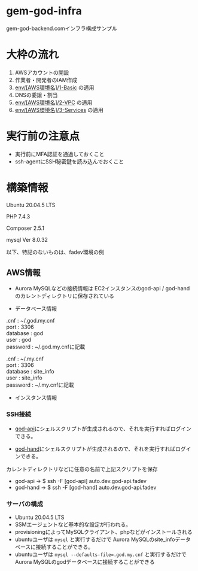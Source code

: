 # gem-god-infra

gem-god-backend.comインフラ構成サンプル

# 大枠の流れ

1. AWSアカウントの開設
2. 作業者・開発者のIAM作成
3. [env/[AWS環境名]/1-Basic](env/dev/1-Basic) の適用
4. DNSの委譲・割当
5. [env/[AWS環境名]/2-VPC](env/dev/2-VPC) の適用
7. [env/[AWS環境名]/3-Services](env/dev/3-Services) の適用

# 実行前の注意点

* 実行前にMFA認証を通過しておくこと
* ssh-agentにSSH秘密鍵を読み込んでおくこと


# 構築情報
Ubuntu 20.04.5 LTS  
  
PHP 7.4.3  
  
Composer 2.5.1  
  
mysql  Ver 8.0.32  
  
以下、特記のないものは、fadev環境の例

## AWS情報

* Aurora MySQLなどの接続情報は EC2インスタンスのgod-api / god-handのカレントディレクトリに保存されている

* データベース情報

.cnf : ~/.god.my.cnf  
port : 3306  
database : god  
user : god  
password : ~/.god.my.cnfに記載  


.cnf : ~/.my.cnf  
port : 3306  
database : site_info  
user : site_info  
password : ~/.my.cnfに記載  

* インスタンス情報
### SSH接続

* [god-api](https://github.com/FrankArt/gem-god-infra/blob/main/appconfig/fadev/etc/ssh/god-api/config)にシェルスクリプトが生成されるので、それを実行すればログインできる。

* [god-hand](https://github.com/FrankArt/gem-god-infra/blob/main/appconfig/fadev/etc/ssh/god-hand/config)にシェルスクリプトが生成されるので、それを実行すればログインできる。

カレントディレクトリなどに任意の名前で上記スクリプトを保存

* god-api    → $ ssh -F [god-api] auto.dev.god-api.fadev
* god-hand   → $ ssh -F [god-hand] auto.dev.god-api.fadev

### サーバの構成

* Ubuntu 20.04.5 LTS
* SSMエージェントなど基本的な設定が行われる。
* provisioningによってMySQLクライアント、phpなどがインストールされる
* ubuntuユーザは `mysql` と実行するだけで Aurora MySQLのsite_infoデータベースに接続することができる。
* ubuntuユーザは `mysql --defaults-file=.god.my.cnf` と実行するだけで Aurora MySQLのgodデータベースに接続することができる


